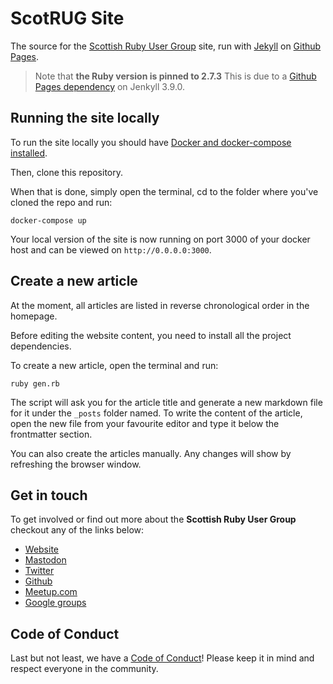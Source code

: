 # ScotRUG Site

The source for the [Scottish Ruby User Group](http://scotrug.org/) site, run with [Jekyll](https://jekyllrb.com/) on [Github Pages](https://pages.github.com/).

> Note that **the Ruby version is pinned to 2.7.3**
> This is due to a [Github Pages dependency](https://pages.github.com/versions/) on Jenkyll 3.9.0.

## Running the site locally

To run the site locally you should have [Docker and docker-compose installed](https://docs.docker.com/get-docker/).

Then, clone this repository.

When that is done, simply open the terminal, cd to the folder where you've cloned the repo and run:

```
docker-compose up
```

Your local version of the site is now running on port 3000 of your docker host and can be viewed on `http://0.0.0.0:3000`.

## Create a  new article

At the moment, all articles are listed in reverse chronological order in the homepage.

Before editing the website content, you need to install all the project dependencies.

To create a new article, open the terminal and run:

```
ruby gen.rb
```

The script will ask you for the article title and generate a new markdown file for it under the `_posts` folder named. To write the content of the article, open the new file from your favourite editor and type it below the frontmatter section.

You can also create the articles manually. Any changes will show by refreshing the browser window.

## Get in touch

To get involved or find out more about the **Scottish Ruby User Group** checkout any of the links below:

* [Website](http://scotrug.org/)
* [Mastodon](https://ruby.social/@scotrug)
* [Twitter](https://twitter.com/scotrug)
* [Github](https://github.com/scotrug)
* [Meetup.com](https://www.meetup.com/meetup-group-Xwgucjde/)
* [Google groups](https://groups.google.com/g/scotrug)

## Code of Conduct

Last but not least, we have a [Code of Conduct](http://scotrug.org/code_of_conduct.html)!
Please keep it in mind and respect everyone in the community.
